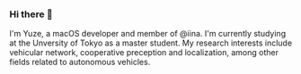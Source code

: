 ### Hi there 👋

I'm Yuze, a macOS developer and member of @iina. I'm currently studying at the Unversity of Tokyo as a master student. My research interests include
vehicular network, cooperative preception and localization, among other fields related to autonomous vehicles.

<!--
**uiryuu/uiryuu** is a ✨ _special_ ✨ repository because its `README.md` (this file) appears on your GitHub profile.

Here are some ideas to get you started:

- 🔭 I’m currently working on ...
- 🌱 I’m currently learning ...
- 👯 I’m looking to collaborate on ...
- 🤔 I’m looking for help with ...
- 💬 Ask me about ...
- 📫 How to reach me: ...
- 😄 Pronouns: ...
- ⚡ Fun fact: ...
-->
